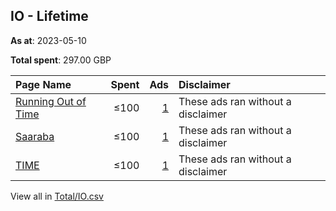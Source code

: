 ## IO - Lifetime
**As at**: 2023-05-10

**Total spent**: 297.00 GBP

|Page Name|Spent|Ads|Disclaimer|
|:---|---:|---:|:---|
|[Running Out of Time](https://www.facebook.com/279083325560817)|≤100|[1](https://www.facebook.com/ads/library/?active_status=all&ad_type=political_and_issue_ads&country=IO&view_all_page_id=279083325560817&search_type=page&media_type=all)|These ads ran without a disclaimer|
|[Saaraba](https://www.facebook.com/103128059291677)|≤100|[1](https://www.facebook.com/ads/library/?active_status=all&ad_type=political_and_issue_ads&country=IO&view_all_page_id=103128059291677&search_type=page&media_type=all)|These ads ran without a disclaimer|
|[TIME](https://www.facebook.com/10606591490)|≤100|[1](https://www.facebook.com/ads/library/?active_status=all&ad_type=political_and_issue_ads&country=IO&view_all_page_id=10606591490&search_type=page&media_type=all)|These ads ran without a disclaimer|

View all in [Total/IO.csv](../../MetaData/Total/IO.csv)
